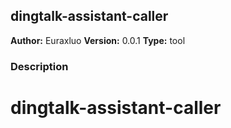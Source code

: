 ## dingtalk-assistant-caller

**Author:** Euraxluo
**Version:** 0.0.1
**Type:** tool

### Description



# dingtalk-assistant-caller
